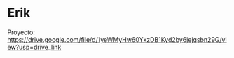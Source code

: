 # Erik

Proyecto:
https://drive.google.com/file/d/1yeWMyHw60YxzDB1Kyd2by6jejqsbn29G/view?usp=drive_link
